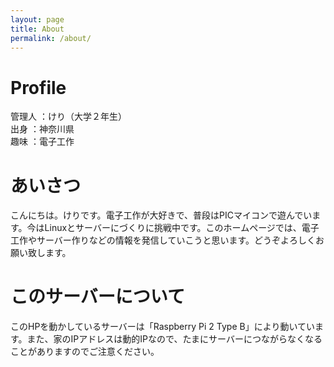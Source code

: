 ```yaml
---
layout: page
title: About
permalink: /about/
---
```

# Profile
管理人	：けり（大学２年生）  
出身	：神奈川県  
趣味	：電子工作  

# あいさつ
こんにちは。けりです。電子工作が大好きで、普段はPICマイコンで遊んでいます。今はLinuxとサーバーにづくりに挑戦中です。このホームページでは、電子工作やサーバー作りなどの情報を発信していこうと思います。どうぞよろしくお願い致します。

# このサーバーについて
このHPを動かしているサーバーは「Raspberry Pi 2 Type B」により動いています。また、家のIPアドレスは動的IPなので、たまにサーバーにつながらなくなることがありますのでご注意ください。
